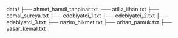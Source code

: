 data/
├── ahmet_hamdi_tanpinar.txt
├── atilla_ilhan.txt
├── cemal_sureya.txt
├── edebiyatci_1.txt
├── edebiyatci_2.txt
├── edebiyatci_3.txt
├── nazim_hikmet.txt
├── orhan_pamuk.txt
├── yasar_kemal.txt
